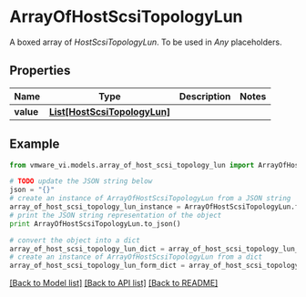 # ArrayOfHostScsiTopologyLun

A boxed array of *HostScsiTopologyLun*. To be used in *Any* placeholders. 

## Properties
Name | Type | Description | Notes
------------ | ------------- | ------------- | -------------
**value** | [**List[HostScsiTopologyLun]**](HostScsiTopologyLun.md) |  | 

## Example

```python
from vmware_vi.models.array_of_host_scsi_topology_lun import ArrayOfHostScsiTopologyLun

# TODO update the JSON string below
json = "{}"
# create an instance of ArrayOfHostScsiTopologyLun from a JSON string
array_of_host_scsi_topology_lun_instance = ArrayOfHostScsiTopologyLun.from_json(json)
# print the JSON string representation of the object
print ArrayOfHostScsiTopologyLun.to_json()

# convert the object into a dict
array_of_host_scsi_topology_lun_dict = array_of_host_scsi_topology_lun_instance.to_dict()
# create an instance of ArrayOfHostScsiTopologyLun from a dict
array_of_host_scsi_topology_lun_form_dict = array_of_host_scsi_topology_lun.from_dict(array_of_host_scsi_topology_lun_dict)
```
[[Back to Model list]](../README.md#documentation-for-models) [[Back to API list]](../README.md#documentation-for-api-endpoints) [[Back to README]](../README.md)


